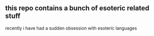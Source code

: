 ## this repo contains a bunch of esoteric related stuff
recently i have had a sudden obsession with esoteric languages 

